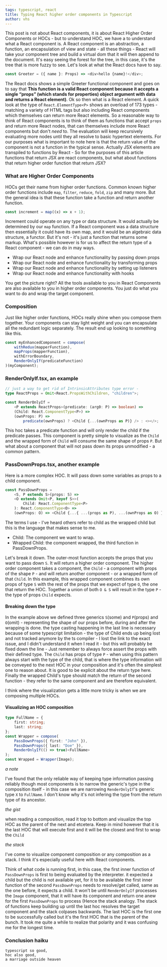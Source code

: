 ```yaml
---
tags: typescript, react
title: Typing React higher order components in Typescript
author: vhs
---
```


This post is not about React components, it is about React Higher Order Components or HOCs - but to understand HOC, we have a to understand what a React component is. A React component is an abstraction, a function, an encapsulation of view and state - all these things - React will take your component tree and build a virtual dom that it will then append to the document. It's easy seeing the forest for the tree, in this case, it's the tree that is more fuzzy to see. Let's look at what the React docs have to say.

```ts
const Greeter = ({ name }: Props) => <div>hello {name}!</div>;
```

The React docs shows a simple Greeter functional component and goes on to say that **This function is a valid React component because it accepts a single “props” (which stands for properties) object argument with data and returns a React element)**. Ok so then what is a React element. A quick look at the type of `React.ElementType<P>` shows an overload of 173 types - matching a variety of HTML tags but also including React components which themselves can return more React elements. So a reasonable way to think of React components is to think of them as functions that accept `props` and return more React nodes, that can themselves include more React components but don't _need_ to. The evaluation will keep recursively evaluating more nodes until they all resolve to basic hypertext elements. For our purposes what is important to note here is that the return value of the component is not a function in the typical sense. Actually JSX elements are transpiled to functions by React - So for the purposes of this article functions that return JSX are react components, but what about functions that return higher order function that return JSX?

### What are Higher Order Components

HOCs get their name from higher order functions. Common known higher order functions include `map`, `filter`, `reduce`, `fold`, `zip` and many more. But the general idea is that these function take a function and return another function.

```js
const increment = map((x) => x + 1);
```

Increment could operate on any type or data structure. It would actually be determined by our `map` function. If a React component was a data structure then essentially it could have its own map, and it would be an algebraic data structure, a functor. But it's not - it's just a function that returns some markup. What's possible however is for us to affect the return type of a React component - we can do in may ways.

-   Wrap our React node and enhance functionality by passing down props
-   Wrap our React node and enhance functionality by transforming props
-   Wrap our React node and enhance functionality by setting up listeners
-   Wrap our React node and enhance functionality with hooks

You get the picture right? All the tools available to you in React Components are also available to you in higher order components. You just do what you want to do and wrap the target component.

### Composition

Just like higher order functions, HOCs really shine when you compose them together. Your components can stay light weight and you can encapsulate all the redundant logic separately. The result end up looking to something like this.

```js
const myEnhancedComponent = compose(
    withRedux(mapperFunction),
    mapProps(mapperFunction),
    withErrorBoundary,
    RenderOnlyIf(predicateFunction)
)(myComponent);
```

### RenderOnlyIf.tsx, an example

```ts
// just a way to get rid of IntrinsicAttributes type error -
type ReactProps = Omit<React.PropsWithChildren, "children">;

const RenderOnlyIf =
    <P extends ReactProps>(predicate: (arg0: P) => boolean) =>
    (Child: React.ComponentType<P>) =>
    (ownProps: P) =>
        predicate(ownProps) ? <Child {...(ownProps as P)} /> : <></>;
```

This hoc takes a predicate function and will only render the child if the predicate passes. This component is pretty simple to visualize as the `Child` and the wrapped form of `Child` will consume the same shape of props `P`. But what about a component that will not pass down its props unmodified - a common pattern.

### PassDownProps.tsx, another example

Here is a more complex HOC. It will pass down some variables as props to a child component.

```ts
const PassDownProps =
    <S, P extends S>(props: S) =>
    <O extends Omit<P, keyof S>>(
        Child: React.ComponentType<P>
    ): React.ComponentType<O> =>
    (ownProps: O) => <Child {...{ ...(props as P), ...(ownProps as O) }} />;
```

The terms I use - I've heard others refer to child as the wrapped child but this is the language that makes sense to me.

-   Child: The component we want to wrap.
-   Wrapped Child: the component wrapped, the third function in PassDownProps.

Let's break it down. The outer-most function accepts the props that you want to pass down `S`. It will return a higher order component. The higher order component takes a component, the `Child` - a component with props of the shape `P` - and will return another component - or a wrapped form of that `Child`. In this example, this wrapped component combines its own props of type `S` with the rest of the props that we expect of type `O`, the one that return the HOC. Together a union of both `O & S` will result in the type `P` - the type of props `Child` expects.

#### Breaking down the type


In the example above we defined three generics `S`(some) and `P`(props) and `O`(omit) - representing the shape of our props before, during and after the wrapping is done. the type casting happening in the last line is necessary because of some typescript limitation - the type of Child ends up being lost and not tracked anymore by the ts compiler - I lost the link to the exact issue, and I didn't understand it when I read it - but this will probably be fixed down the line - Just remember to always force assert the props with their defined type. The `Child` has props of type `P` - when using this pattern always start with the type of the child, that is where the type information will be conveyed to the next HOC in your composition and it's often the simplest one to reason about. It is good to be explicit about the return type here. Finally the wrapped Child's type should match the return of the second function - they refer to the same component and are therefore equivalent.

I think where the visualization gets a little more tricky is when we are composing multiple HOCs. 

#### Visualizing an HOC composition

```ts
type FullName = {
    first: string;
    last: string;
};
const Wrapper = compose(
    PassDownProps({ first: "John" }),
    PassDownProps({ last: "Doe" }),
    RenderOnlyIf(() => true)<FullName>
);
const Wrapped = Wrapper(Image);
```

_a note_

I've found that the only reliable way of keeping type information passing reliably though most components is to narrow the generic's type in the composition itself - in this case we are narrowing `RenderOnlyIf`'s  generic type `X` to `FullName`. I don't know why it's not infering the type from the return type of its ancestor.

_the gist_

when reading a composition, read it top to bottom and visualize the top HOC as the parent of the next and etcetera. Keep in mind however that it is the last HOC that will execute first and it will be the closest and first to wrap the `Child`

_the stack_

I've come to visualize component composition or any composition as a stack. I think it's especially useful here with React components. 

Think of what code is running first, in this case, the first inner function of `PassDownProps` is first to being evaluated by the interpreter. it expected a child but the child is not available yet, for it to be available the first inner function of the second `PassDownProps` needs to resolve/get called, same as the one before, it expects a child. It won't be until `RenderOnlyIf` processes the `Image` component, that it will have its component and return one anew for the first `PassDownProps` to process (Hence the stack analogy. The stack of functions keep building up until the last hoc resolves the target component and the stack colpases backwards. The last HOC is the first one to be successfully called but it's the first HOC that is the parent of the bunch. It took me quite a while to realize that polarity and it was confusing me for the longest time.

### Conclusion haiku

```
typescript so good,
hoc also good,
a marriage outside heaven
```

